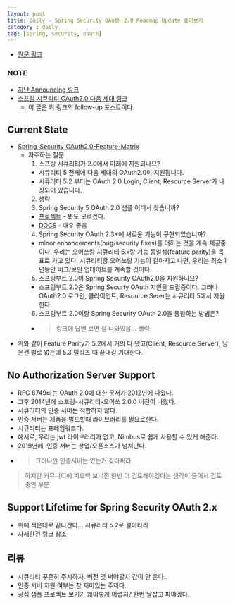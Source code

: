 ```yaml
---
layout: post
title: Daily - Spring Security OAuth 2.0 Roadmap Update 훑어보기
category : daily
tag: [spring, security, oauth]
---
```


- [원문 링크](https://spring.io/blog/2019/11/14/spring-security-oauth-2-0-roadmap-update)

### NOTE

- [지난 Announcing 링크](https://spring.io/blog/2019/11/14/spring-security-oauth-2-0-roadmap-update)
- [스프링 시큐리티 OAuth2.0 다음 세대 링크](https://spring.io/blog/2018/01/30/next-generation-oauth-2-0-support-with-spring-security)
    - 이 글은 위 링크의 follow-up 포스트이다.

## Current State 

- [Spring-Security_OAuth2.0-Feature-Matrix](https://github.com/spring-projects/spring-security/wiki/OAuth-2.0-Features-Matrix)
    - 자주하는 질문
        1. 스프링 시큐리티가 2.0에서 미래에 지원되나요?
        - 시큐리티 5 전체에 다음 세대의 OAuth2.0이 지원됩니다.
        - 시큐리티 5.2 부터는 OAuth 2.0 Login, Client, Resource Server가 내장되어 있습니다.
        2. 생략
        3. Spring Security 5 OAuth 2.0 샘플 어디서 찾습니까?
        - [프로젝트](https://github.com/spring-projects/spring-security/tree/5.2.0.RELEASE/samples/boot/oauth2login) - 봐도 모르겠다.
        - [DOCS](https://docs.spring.io/spring-security/site/docs/current/reference/html5/#oauth2login) - 매우 좋음
        4. Spring Security OAuth 2.3+에 새로운 기능이 구현되있습니까?
        - minor enhancements(bug/security fixes)를 더하는 것을 계속 제공중이다. 우리는 오어쓰랑 시큐리티 5.x랑 기능 동일성(feature parity)을 목표로 가고 있다. 시큐리티랑 오어쓰랑 기능이 같아지고 나면, 우리는 최소 1년동안 버그/보안 업데이트를 계속할 것이다.
        5. 스프링부트 2.0이 Spring Security OAuth2.0을 지원하나요?
        - 스프링부트 2.0은 Spring Securty OAuth 지원을 드랍중이다. 그러나 OAuth2.0 로그인, 클라이언트, Resource Serer는 시큐리티 5에서 지원한다.
        6. 스프링부트 2.0이랑 Spring Security OAuth 2.0을 통합하는 방법은?
        - > 링크에 답변 보면 잘 나와있음... 생략
- 위와 같이 Feature Parity가 5.2에서 거의 다 됐고(Client, Resource Server), 남은건 별로 없는데 5.3 릴리즈 때 끝내길 기대한다.

## No Authorization Server Support

- RFC 6749라는 OAuth 2.0에 대한 문서가 2012년에 나왔다. 
- 그후 2014년에 스프링-시큐리티-오어쓰 2.0.0 버전이 나왔다.
- 시큐리티의 인증 서버는 적합하지 않다.
- 인증 서버는 제품을 빌드할때 라이브러리를 필요로한다.
- 시큐리티는 프레임워크다.
- 예시로, 우리는 jwt 라이브러리가 없고, Nimbus로 쉽게 사용할 수 있게 해준다.
- 2019년에, 인증 서버는 상업/오픈소스가 넘쳐난다.
- > 그러니깐 인증서버는 있는거 갖다써라
> 하지만 커뮤니티에 피드백 보니깐 한번 더 검토해야겠다는 생각이 들어서 검토 중인 부분

## Support Lifetime for Spring Security OAuth 2.x
- 위에 적은대로 끝나간다... 시큐리티 5.2로 갈아타라
- 자세한건 링크 참조

## 리뷰

- 시큐리티 꾸준히 주시하자. 버전 몇 써야할지 감이 안 온다.. 
- 인증 서버 지원 여부는 참 재미있는 주제다.
- 공식 샘플 프로젝트 보기가 왜이렇게 어렵지? 한번 날잡고 파야겠다.


    